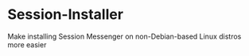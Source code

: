# Session-Installer
Make installing Session Messenger on non-Debian-based Linux distros more easier
